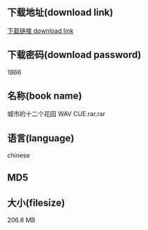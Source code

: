 ## 下载地址(download link)
[下载链接 download link](https://tutu365.netlify.app/?s=%E5%9F%8E%E5%B8%82%E7%9A%84%E5%8D%81%E4%BA%8C%E4%B8%AA%E8%8A%B1%E5%9B%AD+WAV+CUE.rar)

## 下载密码(download password)
1866

## 名称(book name)
城市的十二个花园 WAV CUE.rar.rar

## 语言(language)
chinese

## MD5


## 大小(filesize)
206.8 MB
